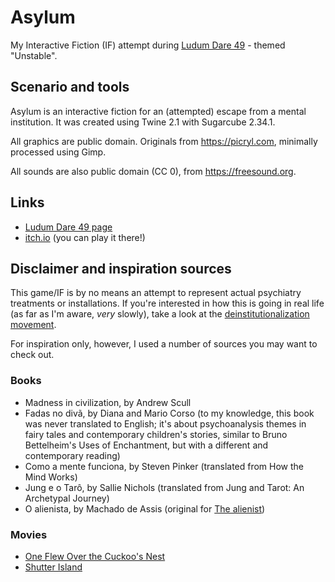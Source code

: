 # Asylum

My Interactive Fiction (IF) attempt during [Ludum Dare 49](https://ldjam.com/events/ludum-dare/49/) - themed "Unstable".

## Scenario and tools

Asylum is an interactive fiction for an (attempted) escape from a mental institution. It was created using Twine 2.1 with Sugarcube 2.34.1.

All graphics are public domain. Originals from https://picryl.com, minimally processed using Gimp.

All sounds are also public domain (CC 0), from https://freesound.org.

## Links

* [Ludum Dare 49 page](https://ldjam.com/events/ludum-dare/49/asylum)
* [itch.io](https://mirianbr.itch.io/asylum) (you can play it there!)

## Disclaimer and inspiration sources

This game/IF is by no means an attempt to represent actual psychiatry treatments or installations. If you're interested in how this is going in real life (as far as I'm aware, _very_ slowly), take a look at the [deinstitutionalization movement](https://en.wikipedia.org/wiki/Deinstitutionalisation). 

For inspiration only, however, I used a number of sources you may want to check out.

### Books

* Madness in civilization, by Andrew Scull
* Fadas no divã, by Diana and Mario Corso (to my knowledge, this book was never translated to English; it's about psychoanalysis themes in fairy tales and contemporary children's stories, similar to Bruno Bettelheim's Uses of Enchantment, but with a different and contemporary reading)
* Como a mente funciona, by Steven Pinker (translated from How the Mind Works)
* Jung e o Tarô, by Sallie Nichols (translated from Jung and Tarot: An Archetypal Journey)
* O alienista, by Machado de Assis (original for [The alienist](https://en.wikipedia.org/wiki/O_alienista))

### Movies

* [One Flew Over the Cuckoo's Nest](https://www.imdb.com/title/tt0073486/)
* [Shutter Island](https://www.imdb.com/title/tt1130884/)
